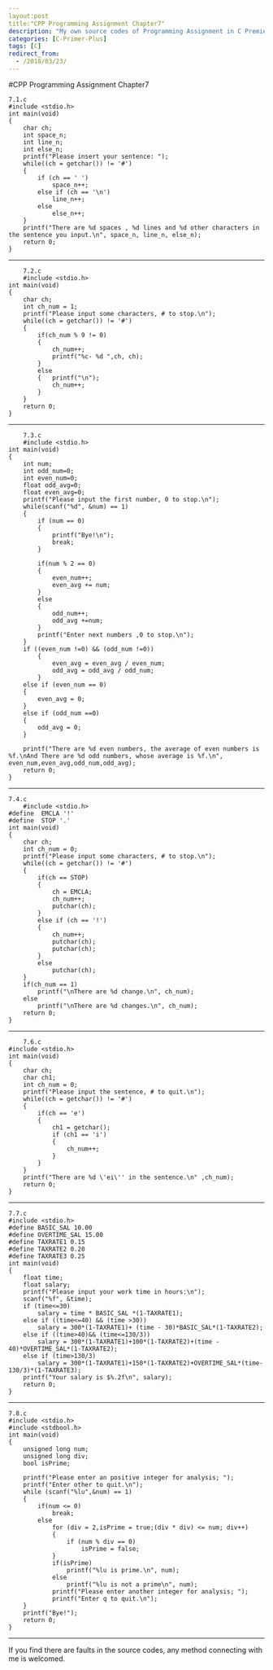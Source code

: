 ```yaml
---
layout:post
title:"CPP Programming Assignment Chapter7"
description: "My own source codes of Programming Assignment in C Premier Plus "
categories: [C-Primer-Plus]
tags: [C]
redirect_from:
  - /2018/03/23/
---
```

#CPP Programming Assignment Chapter7

    7.1.c
    #include <stdio.h>
    int main(void)
    {
        char ch;
        int space_n;
        int line_n;
        int else_n;
        printf("Please insert your sentence: ");
        while((ch = getchar()) != '#')
        {
            if (ch == ' ')
                space_n++;
            else if (ch == '\n')
                line_n++;
            else
                else_n++;
        }
        printf("There are %d spaces , %d lines and %d other characters in the sentence you input.\n", space_n, line_n, else_n);
        return 0;
    }
	
---
		7.2.c
	    #include <stdio.h>
    int main(void)
    {
        char ch;
        int ch_num = 1;
        printf("Please input some characters, # to stop.\n");
        while((ch = getchar()) != '#')
        {
            if(ch_num % 9 != 0)
            {
                ch_num++;
                printf("%c- %d ",ch, ch);
            }
            else
            {	printf("\n");
                ch_num++;
            }
        }
        return 0;
    }
	
---
		7.3.c
	    #include <stdio.h>
    int main(void)
    {
        int num;
        int odd_num=0;
        int even_num=0;
        float odd_avg=0;
        float even_avg=0;
        printf("Please input the first number, 0 to stop.\n");
        while(scanf("%d", &num) == 1)
        {
            if (num == 0)
            {
                printf("Bye!\n");
                break;
            }

            if(num % 2 == 0)
            {
                even_num++;
                even_avg += num;
            }
            else
            {	
                odd_num++;
                odd_avg +=num;
            }
            printf("Enter next numbers ,0 to stop.\n");
        }
        if ((even_num !=0) && (odd_num !=0))
            {
                even_avg = even_avg / even_num;
                odd_avg = odd_avg / odd_num;
            }
        else if (even_num == 0)
        {
            even_avg = 0;
        }
        else if (odd_num ==0)
        {
            odd_avg = 0;
        }
        
        printf("There are %d even numbers, the average of even numbers is %f.\nAnd There are %d odd numbers, whose average is %f.\n", even_num,even_avg,odd_num,odd_avg);
        return 0;
    }
	
---
	7.4.c
	    #include <stdio.h>
    #define  EMCLA '!'
    #define  STOP '.'
    int main(void)
    {
        char ch;
        int ch_num = 0;
        printf("Please input some characters, # to stop.\n");
        while((ch = getchar()) != '#')
        {
            if(ch == STOP)
            {
                ch = EMCLA;
                ch_num++;
                putchar(ch);
            }
            else if (ch == '!')
            {	
                ch_num++;
                putchar(ch);
                putchar(ch);
            }
            else
                putchar(ch);
        }
        if(ch_num == 1)
            printf("\nThere are %d change.\n", ch_num);
        else
            printf("\nThere are %d changes.\n", ch_num);
        return 0;
    }
	
---
		7.6.c
	#include <stdio.h>
    int main(void)
    {
        char ch;
        char ch1;
        int ch_num = 0;
        printf("Please input the sentence, # to quit.\n");
        while((ch = getchar()) != '#')
        {
            if(ch == 'e')
            {
                ch1 = getchar();
                if (ch1 == 'i')
                {
                    ch_num++;
                }
            }
        }
        printf("There are %d \'ei\'' in the sentence.\n" ,ch_num);
        return 0;
    }
	
---
	7.7.c
    #include <stdio.h>
    #define BASIC_SAL 10.00
    #define OVERTIME_SAL 15.00
    #define TAXRATE1 0.15
    #define TAXRATE2 0.20
    #define TAXRATE3 0.25
    int main(void)
    {
        float time;
        float salary;
        printf("Please input your work time in hours:\n");
        scanf("%f", &time);
        if (time<=30)
            salary = time * BASIC_SAL *(1-TAXRATE1);
        else if ((time<=40) && (time >30))
            salary = 300*(1-TAXRATE1)+ (time - 30)*BASIC_SAL*(1-TAXRATE2);
        else if ((time>40)&& (time<=130/3))
            salary = 300*(1-TAXRATE1)+100*(1-TAXRATE2)+(time - 40)*OVERTIME_SAL*(1-TAXRATE2);
        else if (time>130/3)
            salary = 300*(1-TAXRATE1)+150*(1-TAXRATE2)+OVERTIME_SAL*(time-130/3)*(1-TAXRATE3);
        printf("Your salary is $%.2f\n", salary);
        return 0;
    }
	
---
	7.8.c
	#include <stdio.h>
    #include <stdbool.h>
    int main(void)
    {
        unsigned long num;
        unsigned long div;
        bool isPrime;

        printf("Please enter an positive integer for analysis; ");
        printf("Enter other to quit.\n");
        while (scanf("%lu",&num) == 1)
        {
            if(num <= 0)
                break;
            else 
                for (div = 2,isPrime = true;(div * div) <= num; div++)
                {
                    if (num % div == 0)
                        isPrime = false;
                }
                if(isPrime)
                    printf("%lu is prime.\n", num);
                else
                    printf("%lu is not a prime\n", num);
                printf("Please enter another integer for analysis; ");
                printf("Enter q to quit.\n");
        }
        printf("Bye!");
        return 0;
	}
	
---
  If you find there are faults in the source codes, any method connecting with me is welcomed.	
		
		
